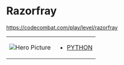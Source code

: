 # Razorfray 

https://codecombat.com/play/level/razorfray
<table>
<tr>
<td>

![Hero Picture](hero.png?raw=true "Hero Picture")

</td>
<td>
<ul>
<li>

[PYTHON](Razorfray.py)

</li>
</td>
</tr>
<table>